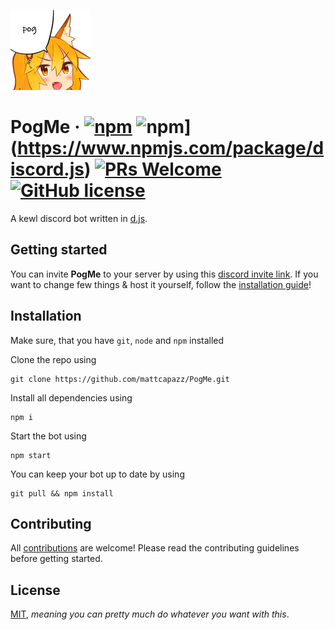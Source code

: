 ![PogMe Avatar](./img/avatar.png)

# PogMe &middot; [![npm](https://img.shields.io/npm/v/npm.svg?style=flat-square)](https://www.npmjs.com/package/npm) ![npm](https://img.shields.io/npm/v/npm.svg?style=flat-square)](https://www.npmjs.com/package/discord.js) [![PRs Welcome](https://img.shields.io/badge/PRs-welcome-brightgreen.svg?style=flat-square)](http://makeapullrequest.com) [![GitHub license](https://img.shields.io/badge/license-MIT-blue.svg?style=flat-square)](LICENSE)

A kewl discord bot written in [d.js](https://discord.js.org/).

## Getting started

You can invite **PogMe** to your server by using this [discord invite link](https://discord.com/api/oauth2/authorize?client_id=700428283443019846&permissions=388160&redirect_uri=https%3A%2F%2Fdiscord.com%2Finvite%2FvKWe7ymUJq&scope=bot).
If you want to change few things & host it yourself, follow the [installation guide](#installation)!

## Installation

Make sure, that you have `git`, `node` and `npm` installed

Clone the repo using

    git clone https://github.com/mattcapazz/PogMe.git

Install all dependencies using

    npm i

Start the bot using

    npm start

You can keep your bot up to date by using

    git pull && npm install

## Contributing

All [contributions](CONTRIBUTING.md) are welcome! Please read the contributing guidelines before getting started.

## License

[MIT](LICENSE), _meaning you can pretty much do whatever you want with this_.
